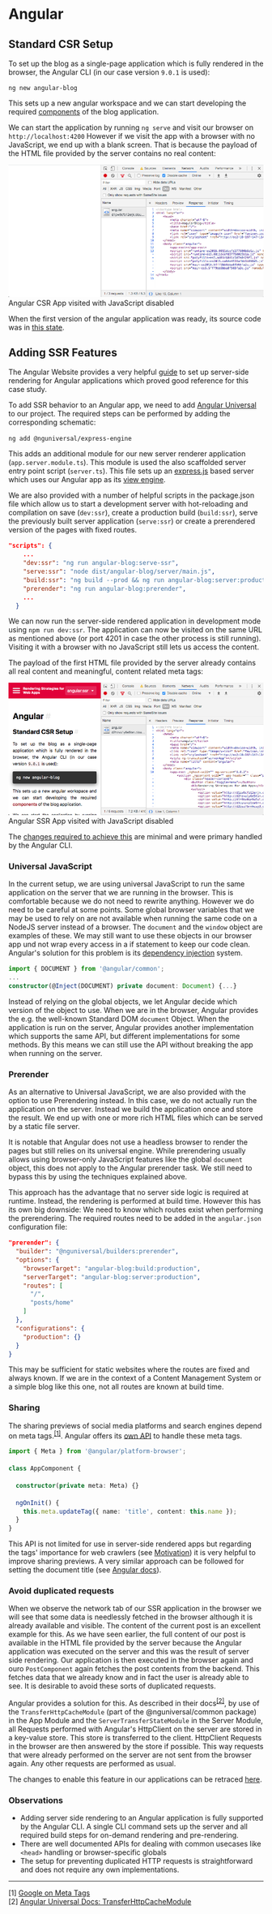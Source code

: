 # Angular

## Standard CSR Setup

To set up the blog as a single-page application which is fully rendered in the browser, the Angular CLI (in our case version `9.0.1` is used):

```shell
ng new angular-blog
```

This sets up a new angular workspace and we can start developing the required [components](./case-study#frontend) of the blog application.
 
We can start the application by running `ng serve` and visit our browser on `http://localhost:4200`
However if we visit the app with a browser with no JavaScript, we end up with a blank screen.
That is because the payload of the HTML file provided by the server contains no real content:

<p class="image">
<img src="./angular-csr-no-js.png"/>
Angular CSR App visited with JavaScript disabled 
</p>


When the first version of the angular application was ready, its source code was in [this state](https://github.com/glutengo/rendering-strategies/tree/angular-csr/angular-blog).

## Adding SSR Features

The Angular Website provides a very helpful [guide](https://angular.io/guide/universal) to set up server-side rendering for Angular applications which proved good reference for this case study.

To add SSR behavior to an Angular app, we need to add [Angular Universal](https://github.com/angular/universal) to our project. 
The required steps can be performed by adding the corresponding schematic:

```ng add @nguniversal/express-engine```

This adds an additional module for our new server renderer application (`app.server.module.ts`). 
This module is used the also scaffolded server entry point script (`server.ts`). 
This file sets up an [express.js](https://expressjs.com/) based server which uses our Angular app as its [view engine](https://expressjs.com/en/guide/using-template-engines.html).

We are also provided with a number of helpful scripts in the package.json file which allow us to start a development server with hot-reloading and compilation on save (`dev:ssr`), create a production build (`build:ssr`), serve the previously built server application (`serve:ssr`) or create a prerendered version of the pages with fixed routes.   

```json
"scripts": {
    ...
    "dev:ssr": "ng run angular-blog:serve-ssr",
    "serve:ssr": "node dist/angular-blog/server/main.js",
    "build:ssr": "ng build --prod && ng run angular-blog:server:production",
    "prerender": "ng run angular-blog:prerender",
    ...
  }
```

We can now run the server-side rendered application in development mode using `npm run dev:ssr`. 
The application can now be visited on the same URL as mentioned above (or port 4201 in case the other process is still running).
Visiting it with a browser with no JavaScript still lets us access the content.

The payload of the first HTML file provided by the server already contains all real content and meaningful, content related meta tags:

<p class="image">
<img src="./angular-ssr-no-js.png"/>
Angular SSR App visited with JavaScript disabled 
</p>

The [changes required to achieve this](https://github.com/glutengo/rendering-strategies/commit/e2075e741b3ba381c148287d07ae57a72fb7d07f) are minimal and were primary handled by the Angular CLI.

### Universal JavaScript

In the current setup, we are using universal JavaScript to run the same application on the server that we are running in the browser.
This is comfortable because we do not need to rewrite anything. However we do need to be careful at some points. 
Some global browser variables that we may be used to rely on are not available when running the same code on a NodeJS server instead of a browser.
The `document` and the `window` object are examples of these. 
We may still want to use these objects in our browser app und not wrap every access in a if statement to keep our code clean.
Angular's solution for this problem is its [dependency injection](https://angular.io/guide/dependency-injection) system.

```typescript
import { DOCUMENT } from '@angular/common';
...
constructor(@Inject(DOCUMENT) private document: Document) {...}
``` 

Instead of relying on the global objects, we let Angular decide which version of the object to use. 
When we are in the browser, Angular provides the e.g. the well-known Standard DOM `document` Object.
When the application is run on the server, Angular provides another implementation which supports the same API, but different implementations for some methods.
By this means we can still use the API without breaking the app when running on the server.

### Prerender

As an alternative to Universal JavaScript, we are also provided with the option to use Prerendering instead. 
In this case, we do not actually run the application on the server. 
Instead we build the application once and store the result. 
We end up with one or more rich HTML files which can be served by a static file server.

It is notable that Angular does not use a headless browser to render the pages but still relies on its universal engine.
While prerendering usually allows using browser-only JavaScript features like the global `document` object, this does not apply to the Angular prerender task.
We still need to bypass this by using the techniques explained above.

This approach has the advantage that no server side logic is required at runtime. 
Instead, the rendering is performed at build time. 
However this has its own big downside: We need to know which routes exist when performing the prerendering.
The required routes need to be added in the `angular.json` configuration file:

```json
"prerender": {
  "builder": "@nguniversal/builders:prerender",
  "options": {
    "browserTarget": "angular-blog:build:production",
    "serverTarget": "angular-blog:server:production",
    "routes": [
      "/",
      "posts/home"
    ]
  },
  "configurations": {
    "production": {}
  }
}
```

This may be sufficient for static websites where the routes are fixed and always known.
If we are in the context of a Content Management System or a simple blog like this one, not all routes are known at build time.      

### Sharing

The sharing previews of social media platforms and search engines depend on meta tags.<sup>[[1]](#ref-1)</sup>. 
Angular offers its [own API](https://angular.io/api/platform-browser/Meta) to handle these meta tags.
 
```typescript
import { Meta } from '@angular/platform-browser';

class AppComponent { 

  constructor(private meta: Meta) {}

  ngOnInit() {
    this.meta.updateTag({ name: 'title', content: this.name });
  }
}

```

This API is not limited for use in server-side rendered apps but regarding the tags' importance for web crawlers (see [Motivation](./motivation)) it is very helpful to improve sharing previews.
A very similar approach can be followed for setting the document title (see [Angular docs](https://angular.io/guide/set-document-title)).

### Avoid duplicated requests

When we observe the network tab of our SSR application in the browser we will see that some data is needlessly fetched in the browser although it is already available and visible.
The content of the current post is an excellent example for this. As we have seen earlier, the full content of our post is available in the HTML file provided by the server because the Angular application was executed on the server and this was the result of server side rendering.
Our application is then executed in the browser again and ouro `PostComponent` again fetches the post contents from the backend. 
This fetches data that we already know and in fact the user is already able to see. It is desirable to avoid these sorts of duplicated requests.

Angular provides a solution for this. 
As described in their docs<sup>[[2]](#ref-2)</sup>, by use of the `TransferHttpCacheModule` (part of the @nguniversal/common package) in the App Module and the `ServerTransferStateModule` in the Server Module, all Requests performed with Angular's HttpClient on the server are stored in a key-value store.
This store is transferred to the client. HttpClient Requests in the browser are then answered by the store if possible.
This way requests that were already performed on the server are not sent from the browser again. Any other requests are performed as usual.

The changes to enable this feature in our applications can be retraced [here](https://github.com/glutengo/rendering-strategies/commit/a45d54472cfb72f5a3ea9b1abfc4bf9773372ea2).

### Observations

* Adding server side rendering to an Angular application is fully supported by the Angular CLI. 
A single CLI command sets up the server and all required build steps for on-demand rendering and pre-rendering.
* There are well documented APIs for dealing with common usecases like `<head>` handling or browser-specific globals
* The setup for preventing duplicated HTTP requests is straightforward and does not require any own implementations.       

<hr/>

<a name="ref-1">[1]</a> [Google on Meta Tags](https://support.google.com/webmasters/answer/79812?hl=en)  
<a name="ref-2">[2]</a> [Angular Universal Docs: TransferHttpCacheModule](https://github.com/angular/universal/blob/master/docs/transfer-http.md)
